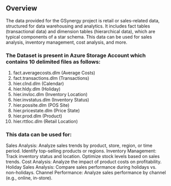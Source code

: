 ## Overview
  The data provided for the GSynergy project is retail or sales-related data, structured for data warehousing and analytics.
  It includes fact tables (transactional data) and dimension tables (hierarchical data), which are typical components of a star schema.
  This data can be used for sales analysis, inventory management, cost analysis, and more.


### The Dataset is present in Azure Storage Account which contains 10 delimited files as follows:
1. fact.averagecosts.dlm (Average Costs)
2. fact.transactions.dlm (Transactions)
3. hier.clnd.dlm (Calendar)
4. hier.hldy.dlm (Holiday)
5. hier.invloc.dlm (Inventory Location)
6. hier.invstatus.dlm (Inventory Status)
7. hier.possite.dlm (POS Site)
8. hier.pricestate.dlm (Price State)
9. hier.prod.dlm (Product)
10. hier.rttloc.dlm (Retail Location)



### This data can be used for:
  Sales Analysis:
  Analyze sales trends by product, store, region, or time period.
  Identify top-selling products or regions.
  Inventory Management:
  Track inventory status and location.
  Optimize stock levels based on sales trends.
  Cost Analysis:
  Analyze the impact of product costs on profitability.
  Holiday Sales Analysis:
  Compare sales performance during holidays vs. non-holidays.
  Channel Performance:
  Analyze sales performance by channel (e.g., online, in-store).
